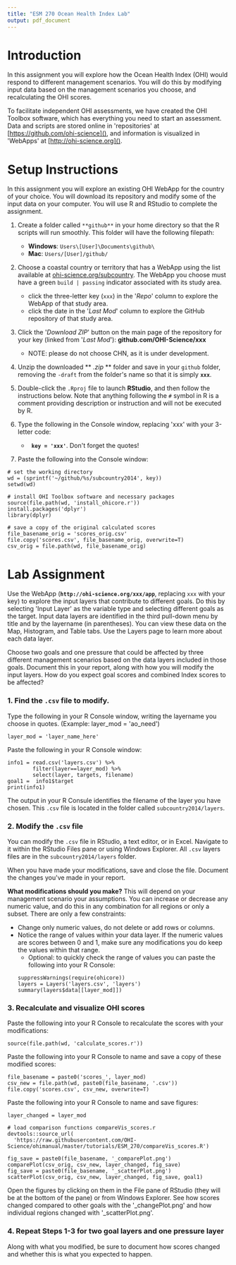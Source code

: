 ```yaml
---
title: "ESM 270 Ocean Health Index Lab"
output: pdf_document
---
```


# Introduction

In this assignment you will explore how the Ocean Health Index (OHI) would respond to different management scenarios. You will do this by modifying input data based on the management scenarios you choose, and recalculating the OHI scores.

To facilitate independent OHI assessments, we have created the OHI Toolbox software, which has everything you need to start an assessment. Data and scripts are stored online in 'repositories' at [https://github.com/ohi-science](), and information is visualized in 'WebApps' at [http://ohi-science.org]().

# Setup Instructions

In this assignment you will explore an existing OHI WebApp for the country of your choice. You will download its repository and modify some of the input data on your computer. You will use R and RStudio to complete the assignment.

1. Create a folder called `**github**` in your home directory so that the R scripts will run smoothly. This folder will have the following filepath:
    - **Windows**: `Users\[User]\Documents\github\`
    - **Mac**: `Users/[User]/github/`

2. Choose a coastal country or territory that has a WebApp using the list available at [ohi-science.org/subcountry](). The WebApp you choose must have a green `build | passing` indicator associated with its study area.
    - click the three-letter key (`xxx`) in the '*Repo*' column to explore the WebApp of that study area.
    - click the date in the '*Last Mod*' column to explore the GitHub repository of that study area.

3. Click the '*Download ZIP*' button on the main page of the repository for your key (linked from '*Last Mod*'): **github.com/OHI-Science/xxx**
    - NOTE: please do not choose CHN, as it is under development.

4. Unzip the downloaded ** *.zip* ** folder and save in your `github` folder, removing the `-draft` from the folder's name so that it is simply **`xxx`**.

5. Double-click the `.Rproj` file to launch **RStudio**, and then follow the instructions below. Note that anything following the `#` symbol in R is a comment providing description or instruction and will not be executed by R.

6. Type the following in the Console window, replacing 'xxx' with your 3-letter code:
    - **` key = 'xxx'`**. Don't forget the quotes!

7. Paste the following into the Console window:

```
# set the working directory
wd = (sprintf('~/github/%s/subcountry2014', key))
setwd(wd)

# install OHI Toolbox software and necessary packages
source(file.path(wd, 'install_ohicore.r'))
install.packages('dplyr')
library(dplyr)

# save a copy of the original calculated scores
file_basename_orig = 'scores_orig.csv'
file.copy('scores.csv', file_basename_orig, overwrite=T)
csv_orig = file.path(wd, file_basename_orig)

```

# Lab Assignment

Use the WebApp  (**`http://ohi-science.org/xxx/app`**, replacing `xxx` with your key)  to explore the input layers that contribute to different goals. Do this by selecting 'Input Layer' as the variable type and selecting different goals as the target. Input data layers are identified in the third pull-down menu by title and by the layername (in parentheses). You can view these data on the Map, Histogram, and Table tabs. Use the Layers page to learn more about each data layer.

Choose two goals and one pressure that could be affected by three different management scenarios based on the data layers included in those goals. Document this in your report, along with how you will modify the input layers. How do you expect goal scores and combined Index scores to be affected?


### 1. Find the `.csv` file to modify.  

Type the following in your R Console window, writing the layername you choose in quotes. (Example: layer_mod = 'ao_need')

```
layer_mod = 'layer_name_here'
```

Paste the following in your R Console window:

```
info1 = read.csv('layers.csv') %>%
        filter(layer==layer_mod) %>%
        select(layer, targets, filename)
goal1 =  info1$target
print(info1)

```

The output in your R Consule identifies the filename of the layer you have chosen. This `.csv` file is located in the folder called `subcountry2014/layers`.



### 2. Modify the `.csv` file  

You can modify the `.csv` file in RStudio, a text editor, or in Excel. Navigate to it within the RStudio Files pane or using Windows Explorer. All `.csv` layers files are in the `subcountry2014/layers` folder.

When you have made your modifications, save and close the file. Document the changes you've made in your report.

**What modifications should you make?** This will depend on your management scenario your assumptions. You can increase or decrease any numeric value, and do this in any combination for all regions or only a subset. There are only a few constraints:

* Change only numeric values, do not delete or add rows or columns.
* Notice the range of values within your data layer. If the numeric values are scores between 0 and 1, make sure any modifications you do keep the values within that range.
  * Optional: to quickly check the range of values you can paste the following into your R Console:
  ```
  suppressWarnings(require(ohicore))
  layers = Layers('layers.csv', 'layers')
  summary(layers$data[[layer_mod]])
  ```  

### 3. Recalculate and visualize OHI scores  

Paste the following into your R Console to recalculate the scores with your modifications:

```
source(file.path(wd, 'calculate_scores.r'))
```

Paste the following into your R Console to name and save a copy of these modified scores:

```
file_basename = paste0('scores_', layer_mod)
csv_new = file.path(wd, paste0(file_basename, '.csv'))
file.copy('scores.csv', csv_new, overwrite=T)
```

Paste the following into your R Console to name and save figures:

```
layer_changed = layer_mod

# load comparison functions compareVis_scores.r
devtools::source_url(
  'https://raw.githubusercontent.com/OHI-Science/ohimanual/master/tutorials/ESM_270/compareVis_scores.R')

fig_save = paste0(file_basename, '_comparePlot.png')
comparePlot(csv_orig, csv_new, layer_changed, fig_save)
fig_save = paste0(file_basename, '_scatterPlot.png')
scatterPlot(csv_orig, csv_new, layer_changed, fig_save, goal1)

```

Open the figures by clicking on them in the File pane of RStudio (they will be at the bottom of the pane) or from Windows Explorer. See how scores changed compared to other goals with the '_changePlot.png' and how individual regions changed with '_scatterPlot.png'.

### 4. Repeat Steps 1-3 for two goal layers and one pressure layer  

Along with what you modified, be sure to document how scores changed and whether this is what you expected to happen. 
